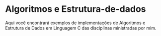 # Algoritmos e Estrutura-de-dados
Aqui você encontrará exemplos de implementações de Algoritmos e Estrutura de Dados em Linguagem C das disciplinas ministradas por mim.
